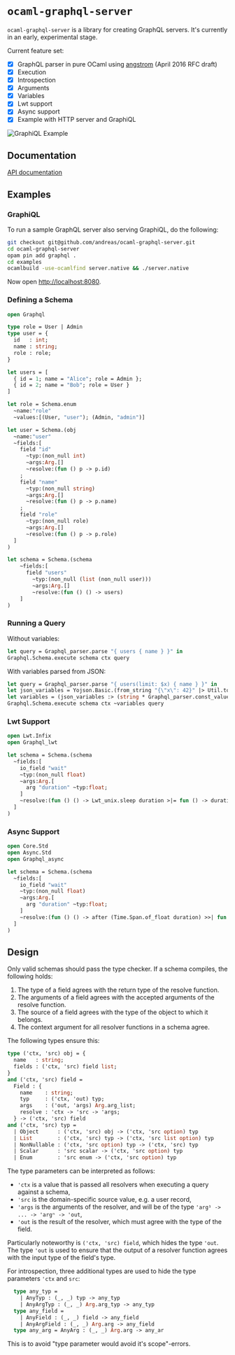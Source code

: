 # `ocaml-graphql-server`

`ocaml-graphql-server` is a library for creating GraphQL servers. It's currently in an early, experimental stage.

Current feature set:

- [x] GraphQL parser in pure OCaml using [angstrom](https://github.com/inhabitedtype/angstrom) (April 2016 RFC draft)
- [x] Execution
- [x] Introspection
- [x] Arguments
- [x] Variables
- [x] Lwt support
- [x] Async support
- [x] Example with HTTP server and GraphiQL

![GraphiQL Example](https://cloud.githubusercontent.com/assets/2518/22173954/8d1e5bbe-dfd1-11e6-9a7e-4f93d0ce2e24.png)

## Documentation

[API documentation](https://andreas.github.io/ocaml-graphql-server/)

## Examples

### GraphiQL

To run a sample GraphQL server also serving GraphiQL, do the following:

```bash
git checkout git@github.com/andreas/ocaml-graphql-server.git
cd ocaml-graphql-server
opam pin add graphql .
cd examples
ocamlbuild -use-ocamlfind server.native && ./server.native
```

Now open [http://localhost:8080](http://localhost:8080).

### Defining a Schema

```ocaml
open Graphql

type role = User | Admin
type user = {
  id   : int;
  name : string;
  role : role;
}

let users = [
  { id = 1; name = "Alice"; role = Admin };
  { id = 2; name = "Bob"; role = User }
]

let role = Schema.enum
  ~name:"role"
  ~values:[(User, "user"); (Admin, "admin")]

let user = Schema.(obj
  ~name:"user"
  ~fields:[
    field "id"
      ~typ:(non_null int)
      ~args:Arg.[]
      ~resolve:(fun () p -> p.id)
    ;
    field "name"
      ~typ:(non_null string)
      ~args:Arg.[]
      ~resolve:(fun () p -> p.name)
    ;
    field "role"
      ~typ:(non_null role)
      ~args:Arg.[]
      ~resolve:(fun () p -> p.role)
  ]
)

let schema = Schema.(schema 
    ~fields:[
      field "users"
        ~typ:(non_null (list (non_null user)))
        ~args:Arg.[]
        ~resolve:(fun () () -> users)
    ]
)
```

### Running a Query

Without variables:

```ocaml
let query = Graphql_parser.parse "{ users { name } }" in
Graphql.Schema.execute schema ctx query
```

With variables parsed from JSON:

```ocaml
let query = Graphql_parser.parse "{ users(limit: $x) { name } }" in
let json_variables = Yojson.Basic.(from_string "{\"x\": 42}" |> Util.to_assoc) in
let variables = (json_variables :> (string * Graphql_parser.const_value) list)
Graphql.Schema.execute schema ctx ~variables query
```

### Lwt Support

```ocaml
open Lwt.Infix
open Graphql_lwt

let schema = Schema.(schema
  ~fields:[
    io_field "wait"
    ~typ:(non_null float)
    ~args:Arg.[
      arg "duration" ~typ:float;
    ]
    ~resolve:(fun () () -> Lwt_unix.sleep duration >|= fun () -> duration)
  ]
)
```

### Async Support

```ocaml
open Core.Std
open Async.Std
open Graphql_async

let schema = Schema.(schema
  ~fields:[
    io_field "wait"
    ~typ:(non_null float)
    ~args:Arg.[
      arg "duration" ~typ:float;
    ]
    ~resolve:(fun () () -> after (Time.Span.of_float duration) >>| fun () -> duration)
  ]
)
```

## Design

Only valid schemas should pass the type checker. If a schema compiles, the following holds:

1. The type of a field agrees with the return type of the resolve function.
2. The arguments of a field agrees with the accepted arguments of the resolve function.
3. The source of a field agrees with the type of the object to which it belongs.
4. The context argument for all resolver functions in a schema agree.

The following types ensure this:

```ocaml
type ('ctx, 'src) obj = {
  name   : string;
  fields : ('ctx, 'src) field list;
}
and ('ctx, 'src) field =
  Field : {
    name    : string;
    typ     : ('ctx, 'out) typ;
    args    : ('out, 'args) Arg.arg_list;
    resolve : 'ctx -> 'src -> 'args;
  } -> ('ctx, 'src) field
and ('ctx, 'src) typ =
  | Object      : ('ctx, 'src) obj -> ('ctx, 'src option) typ
  | List        : ('ctx, 'src) typ -> ('ctx, 'src list option) typ
  | NonNullable : ('ctx, 'src option) typ -> ('ctx, 'src) typ
  | Scalar      : 'src scalar -> ('ctx, 'src option) typ
  | Enum        : 'src enum -> ('ctx, 'src option) typ
```

The type parameters can be interpreted as follows:

- `'ctx` is a value that is passed all resolvers when executing a query against a schema,
- `'src` is the domain-specific source value, e.g. a user record,
- `'args` is the arguments of the resolver, and will be of the type `'arg¹ -> ... -> 'argⁿ -> 'out`,
- `'out` is the result of the resolver, which must agree with the type of the field.

Particularly noteworthy is `('ctx, 'src) field`, which hides the type `'out`. The type `'out` is used to ensure that the output of a resolver function agrees with the input type of the field's type.

For introspection, three additional types are used to hide the type parameters `'ctx` and `src`:

```ocaml
  type any_typ =
    | AnyTyp : (_, _) typ -> any_typ
    | AnyArgTyp : (_, _) Arg.arg_typ -> any_typ
  type any_field =
    | AnyField : (_, _) field -> any_field
    | AnyArgField : (_, _) Arg.arg -> any_field
  type any_arg = AnyArg : (_, _) Arg.arg -> any_ar
```

This is to avoid "type parameter would avoid it's scope"-errors.